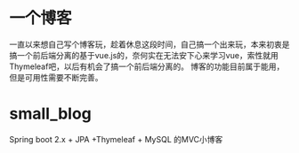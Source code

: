 一个博客
==================

一直以来想自己写个博客玩，趁着休息这段时间，自己搞一个出来玩，本来初衷是搞一个前后端分离的基于vue.js的，奈何实在无法安下心来学习vue，索性就用Thymeleaf吧，以后有机会了搞一个前后端分离的。
博客的功能目前属于能用，但是可用性需要不断完善。

# small_blog
Spring boot 2.x + JPA +Thymeleaf + MySQL  的MVC小博客
